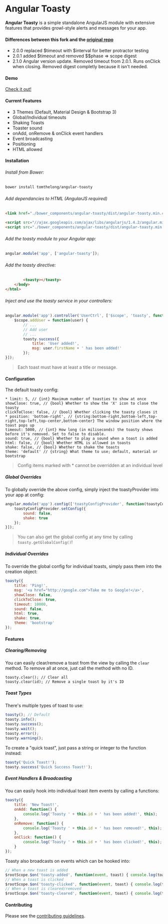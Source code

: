 Angular Toasty
=================
**Angular Toasty** is a simple standalone AngularJS module with extensive features that provides growl-style alerts and messages for your app.


#### Differences between this fork and the [original repo](https://github.com/teamfa/angular-toasty)
* 2.0.0 replaced $timeout with $interval for better protractor testing
* 2.0.1 added $timeout and removed $$phase => scope digest
* 2.1.0 Angular version update. Removed timeout from 2.0.1. Runs onClick when closing. Removed digest completly because it isn't needed.

#### Demo

[Check it out!](http://teamfa.com/angular-toasty/example/)

#### Current Features
* 3 Themes (Default, Material Design & Bootstrap 3)
* Global/Individual timeouts
* Shaking Toasts
* Toaster sound
* onAdd, onRemove & onClick event handlers
* Event broadcasting
* Positioning
* HTML allowed

#### Installation
###### Install from Bower:

```HTML
bower install tomthelong/angular-toasty
```
###### Add dependancies to HTML (AngularJS required)

```HTML
<link href="./bower_components/angular-toasty/dist/angular-toasty.min.css" rel="stylesheet" />

<script src="//ajax.googleapis.com/ajax/libs/angularjs/1.4.2/angular.min.js"></script>
<script src="./bower_components/angular-toasty/dist/angular-toasty.min.js"></script>
```

###### Add the toasty module to your Angular app:

```javascript
angular.module('app', ['angular-toasty']);
```

###### Add the toasty directive:

```HTML
		<toasty></toasty>
	</body>
</html>
```

###### Inject and use the toasty service in your controllers:

```javascript
angular.module('app').controller('UserCtrl', ['$scope', 'toasty', function($scope, toasty) {
	$scope.addUser = function(user) {
		// ...
		// Add user
		// ...
		toasty.success({
			title: 'User added!',
			msg: user.firstName + ' has been added!'
		});
}]);
```

> Each toast must have at least a title or message.

#### Configuration

The default toasty config:

```
* limit: 5, // {int} Maximum number of toasties to show at once
showClose: true, // {bool} Whether to show the 'X' icon to close the toasty
clickToClose: false, // {bool} Whether clicking the toasty closes it
* position: 'bottom-right', // {string:bottom-right,bottom-left,top-right,top-left,top-center,bottom-center} The window position where the toast pops up
timeout: 5000, // {int} How long (in miliseconds) the toasty shows before it's removed. Set to false to disable.
sound: true, // {bool} Whether to play a sound when a toast is added
html: false, // {bool} Whether HTML is allowed in toasts
shake: false, // {bool} Whether to shake the toasts
theme: 'default' // {string} What theme to use; default, material or bootstrap
```
> Config items marked with * cannot be overridden at an individual level

##### Global Overrides

To globally override the above config, simply inject the toastyProvider into your app at config:

```javascript
angular.module('app').config(['toastyConfigProvider', function(toastyConfigProvider) {
	toastyConfigProvider.setConfig({
		sound: false,
		shake: true
	});
}]);
```

> You can also get the global config at any time by calling `toasty.getGlobalConfig()`!

##### Individual Overrides

To override the global config for individual toasts, simply pass them into the creation object:

```javascript
toasty({
	title: 'Ping!',
	msg: '<a href="http://google.com">Take me to Google!</a>',
	showClose: false,
	clickToClose: true,
	timeout: 10000,
	sound: false,
	html: true,
	shake: true,
	theme: 'bootstrap'
});
```

#### Features

##### Clearing/Removing

You can easily clear/remove a toast from the view by calling the `clear` method. To remove all at once, just call the method with no ID.

```
toasty.clear(); // Clear all
toasty.clear(id); // Remove a single toast by it's ID
```

##### Toast Types

There's multiple types of toast to use:

```javascript
toasty(); // Default
toasty.info();
toasty.success();
toasty.wait();
toasty.error();
toasty.warning();
```

To create a "quick toast", just pass a string or integer to the function instead:

```javascript
toasty('Quick Toast!');
toasty.success('Quick Success Toast!');
```

##### Event Handlers & Broadcasting

You can easily hook into individual toast item events by calling a functions:

```javascript
toasty({
	title: 'New Toast!',
	onAdd: function() {
		console.log('Toasty ' + this.id + ' has been added!', this);
	},
	onRemove: function() {
		console.log('Toasty ' + this.id + ' has been removed!', this);
	},
	onClick: function() {
		console.log('Toasty ' + this.id + ' has been clicked!', this);
	}
});
```

Toasty also broadcasts on events which can be hooked into:

```javascript
// When a new toast is added
$rootScope.$on('toasty-added', function(event, toast) { console.log(toast) });
// When a toast is clicked
$rootScope.$on('toasty-clicked', function(event, toast) { console.log(toast) });
// When a toast is cleared/removed
$rootScope.$on('toasty-cleared', function(event, toast) { console.log(toast) });
```

#### Contributing

Please see the [contributing guidelines](https://github.com/teamfa/angular-toasty/blob/master/CONTRIBUTING.md).
